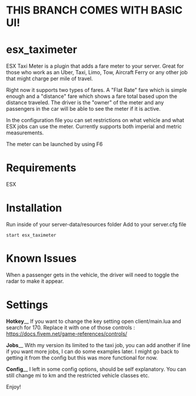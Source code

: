 # THIS BRANCH COMES WITH BASIC UI!
# esx_taximeter
ESX Taxi Meter is a plugin that adds a fare meter to your server. Great for those
who work as an Uber, Taxi, Limo, Tow, Aircraft Ferry or any other job that might
charge per mile of travel.

Right now it supports two types of fares. A "Flat Rate" fare which is simple
enough and a "distance" fare which shows a fare total based upon the distance
traveled. The driver is the "owner" of the meter and any passengers in the car
will be able to see the meter if it is active.

In the configuration file you can set restrictions on what vehicle and what ESX
jobs can use the meter. Currently supports both imperial and metric measurements.

The meter can be launched by using F6

# Requirements
ESX

# Installation
Run inside of your server-data/resources folder
Add to your server.cfg file
```
start esx_taximeter
```

# Known Issues
When a passenger gets in the vehicle, the driver will need to toggle the radar to
make it appear.

# Settings
________________________Hotkey__________________________
If you want to change the key setting open client/main.lua and search for 170.
Replace it with one of those controls : https://docs.fivem.net/game-references/controls/

________________________Jobs__________________________
With my version its limited to the taxi job, you can add another if line if you want more jobs, I can do some examples later.
I might go back to getting it from the config but this was more functional for now.

________________________Config__________________________
I left in some config options, should be self explanatory.
You can still change mi to km and the restricted vehicle classes etc.

Enjoy!

